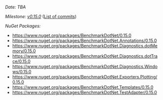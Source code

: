 _Date: TBA_

_Milestone: [v0.15.0](https://github.com/dotnet/BenchmarkDotNet/issues?q=milestone%3Av0.15.0)_
([List of commits](https://github.com/dotnet/BenchmarkDotNet/compare/v0.14.0...v0.15.0))

_NuGet Packages:_
* https://www.nuget.org/packages/BenchmarkDotNet/0.15.0
* https://www.nuget.org/packages/BenchmarkDotNet.Annotations/0.15.0
* https://www.nuget.org/packages/BenchmarkDotNet.Diagnostics.dotMemory/0.15.0
* https://www.nuget.org/packages/BenchmarkDotNet.Diagnostics.dotTrace/0.15.0
* https://www.nuget.org/packages/BenchmarkDotNet.Diagnostics.Windows/0.15.0
* https://www.nuget.org/packages/BenchmarkDotNet.Exporters.Plotting/0.15.0
* https://www.nuget.org/packages/BenchmarkDotNet.Templates/0.15.0
* https://www.nuget.org/packages/BenchmarkDotNet.TestAdapter/0.15.0
